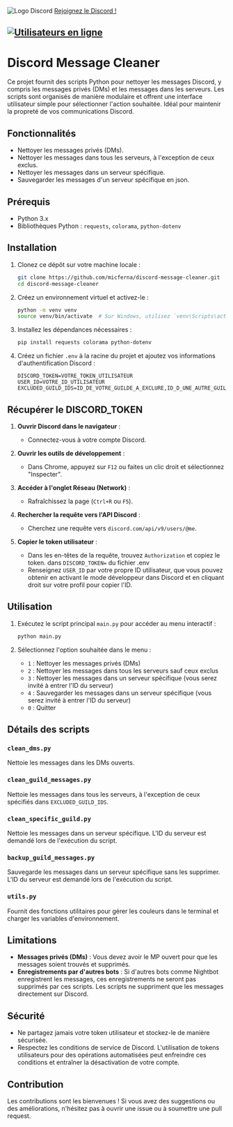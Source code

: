 ![Logo Discord](https://zupimages.net/up/23/26/rumo.png)
[Rejoignez le Discord !](https://discord.gg/rSfTxaW)

[![Utilisateurs en ligne](https://img.shields.io/discord/347412941630341121?style=flat-square&logo=discord&colorB=7289DA)](https://discord.gg/347412941630341121)
---

# Discord Message Cleaner

Ce projet fournit des scripts Python pour nettoyer les messages Discord, y compris les messages privés (DMs) et les messages dans les serveurs. Les scripts sont organisés de manière modulaire et offrent une interface utilisateur simple pour sélectionner l'action souhaitée. Idéal pour maintenir la propreté de vos communications Discord.

## Fonctionnalités

- Nettoyer les messages privés (DMs).
- Nettoyer les messages dans tous les serveurs, à l'exception de ceux exclus.
- Nettoyer les messages dans un serveur spécifique.
- Sauvegarder les messages d'un serveur spécifique en json.

## Prérequis

- Python 3.x
- Bibliothèques Python : `requests`, `colorama`, `python-dotenv`

## Installation

1. Clonez ce dépôt sur votre machine locale :

    ```sh
    git clone https://github.com/micferna/discord-message-cleaner.git
    cd discord-message-cleaner
    ```

2. Créez un environnement virtuel et activez-le :

    ```sh
    python -m venv venv
    source venv/bin/activate  # Sur Windows, utilisez `venv\Scripts\activate`
    ```

3. Installez les dépendances nécessaires :

    ```sh
    pip install requests colorama python-dotenv
    ```

4. Créez un fichier `.env` à la racine du projet et ajoutez vos informations d'authentification Discord :

    ```env
    DISCORD_TOKEN=VOTRE_TOKEN_UTILISATEUR
    USER_ID=VOTRE_ID_UTILISATEUR
    EXCLUDED_GUILD_IDS=ID_DE_VOTRE_GUILDE_A_EXCLURE,ID_D_UNE_AUTRE_GUILDE
    ```


## Récupérer le DISCORD_TOKEN

1. **Ouvrir Discord dans le navigateur** :
    - Connectez-vous à votre compte Discord.

2. **Ouvrir les outils de développement** :
    - Dans Chrome, appuyez sur `F12` ou faites un clic droit et sélectionnez "Inspecter".

3. **Accéder à l'onglet Réseau (Network)** :
    - Rafraîchissez la page (`Ctrl+R` ou `F5`).

4. **Rechercher la requête vers l'API Discord** :
    - Cherchez une requête vers `discord.com/api/v9/users/@me`.

5. **Copier le token utilisateur** :
    - Dans les en-têtes de la requête, trouvez `Authorization` et copiez le token. dans `DISCORD_TOKEN=` du fichier .env
    - Renseignez `USER_ID` par votre propre ID utilisateur, que vous pouvez obtenir en activant le mode développeur dans Discord et en cliquant droit sur votre profil pour copier l'ID.

## Utilisation

1. Exécutez le script principal `main.py` pour accéder au menu interactif :

    ```sh
    python main.py
    ```

2. Sélectionnez l'option souhaitée dans le menu :

    - `1` : Nettoyer les messages privés (DMs)
    - `2` : Nettoyer les messages dans tous les serveurs sauf ceux exclus
    - `3` : Nettoyer les messages dans un serveur spécifique (vous serez invité à entrer l'ID du serveur)
    - `4` : Sauvegarder les messages dans un serveur spécifique (vous serez invité à entrer l'ID du serveur)
    - `0` : Quitter

## Détails des scripts

### `clean_dms.py`

Nettoie les messages dans les DMs ouverts.

### `clean_guild_messages.py`

Nettoie les messages dans tous les serveurs, à l'exception de ceux spécifiés dans `EXCLUDED_GUILD_IDS`.

### `clean_specific_guild.py`

Nettoie les messages dans un serveur spécifique. L'ID du serveur est demandé lors de l'exécution du script.

### `backup_guild_messages.py`

Sauvegarde les messages dans un serveur spécifique sans les supprimer. L'ID du serveur est demandé lors de l'exécution du script.

### `utils.py`

Fournit des fonctions utilitaires pour gérer les couleurs dans le terminal et charger les variables d'environnement.

## Limitations

- **Messages privés (DMs)** : Vous devez avoir le MP ouvert pour que les messages soient trouvés et supprimés.
- **Enregistrements par d'autres bots** : Si d'autres bots comme Nightbot enregistrent les messages, ces enregistrements ne seront pas supprimés par ces scripts. Les scripts ne suppriment que les messages directement sur Discord.

## Sécurité

- Ne partagez jamais votre token utilisateur et stockez-le de manière sécurisée.
- Respectez les conditions de service de Discord. L'utilisation de tokens utilisateurs pour des opérations automatisées peut enfreindre ces conditions et entraîner la désactivation de votre compte.

## Contribution

Les contributions sont les bienvenues ! Si vous avez des suggestions ou des améliorations, n'hésitez pas à ouvrir une issue ou à soumettre une pull request.

